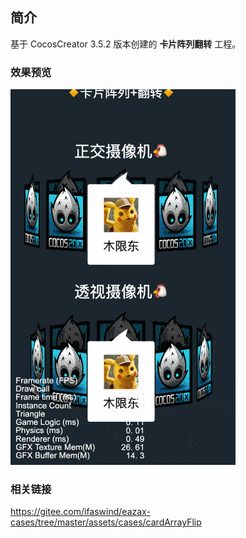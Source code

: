 ## 简介
基于 CocosCreator 3.5.2 版本创建的 **卡片阵列翻转** 工程。

### 效果预览
![image](../../../gif/202206/2022063001.gif)

### 相关链接
https://gitee.com/ifaswind/eazax-cases/tree/master/assets/cases/cardArrayFlip